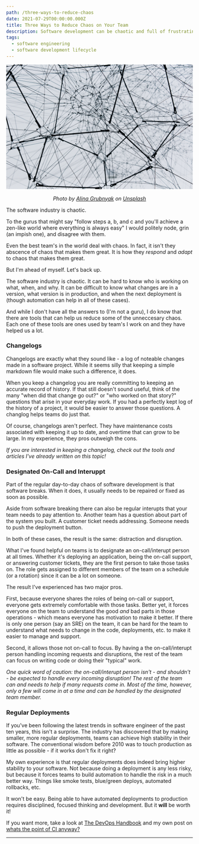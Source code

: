 ```yaml
---
path: /three-ways-to-reduce-chaos
date: 2021-07-29T00:00:00.000Z
title: Three Ways to Reduce Chaos on Your Team
description: Software development can be chaotic and full of frustrating situations. Here are some ways to reduce the unneccesary chaos.
tags:
  - software engineering
  - software development lifecycle
---
```


![](../assets/alina-grubnyak-ZiQkhI7417A-unsplash.jpg)

<center>

<i>

Photo by <a href="https://unsplash.com/@alinnnaaaa?utm_source=unsplash&utm_medium=referral&utm_content=creditCopyText">Alina Grubnyak</a> on <a href="https://unsplash.com/s/photos/complex?utm_source=unsplash&utm_medium=referral&utm_content=creditCopyText">Unsplash</a>

</i>

</center>



The software industry is chaotic. 

To the gurus that might say "follow steps a, b, and c and you'll achieve a zen-like world where everything is always easy" I would politely node, grin (an impish one), and disagree with them. 

Even the best team's in the world deal with chaos. In fact, it isn't they abscence of chaos that makes them great. It is how they _respond_ and _adapt_ to chaos that makes them great.

But I'm ahead of myself. Let's back up.

The software industry is chaotic. It can be hard to know who is working on what, when, and why. It can be difficult to know what changes are in a version, what version is in production, and when the next deployment is (though automation can help in all of these cases).

And while I don't have all the answers to (I'm not a guru), I do know that there are tools that can help us reduce some of the unneccesary chaos. Each one of these tools are ones used by team's I work on and they have helped us a lot.

### Changelogs

Changelogs are exactly what they sound like - a log of noteable changes made in a software project. While it seems silly that keeping a simple markdown file would make such a difference, it does.

When you keep a changelog you are really committing to keeping an accurate record of history. If that still doesn't sound useful, think of the many "when did that change go out?" or "who worked on that story?" questions that arise in your everyday work. If you had a perfectly kept log of the history of a project, it would be easier to answer those questions. A changlog helps teams do just that.

Of course, changelogs aren't perfect. They have maintenance costs associated with keeping it up to date, and overtime that can grow to be large. In my experience, they pros outweigh the cons.

_If you are interested in keeping a changelog, check out the tools and articles I've already written on this topic!_

### Designated On-Call and Interuppt

Part of the regular day-to-day chaos of software development is that software breaks. When it does, it usually needs to be repaired or fixed as soon as possible.

Aside from software breaking there can also be regular interupts that your team needs to pay attention to. Another team has a question about part of the system you built. A customer ticket needs addressing. Someone needs to push the deployment button.

In both of these cases, the result is the same: distraction and disruption. 

What I've found helpful on teams is to designate an on-call/interupt person at all times. Whether it's deploying an application, being the on-call support, or answering customer tickets, they are the first person to take those tasks on. The role gets assigned to different members of the team on a schedule (or a rotation) since it can be a lot on someone. 

The result I've experienced has two major pros.

First, because everyone shares the roles of being on-call or support, everyone gets extremely comfortable with those tasks. Better yet, it forces everyone on the team to understand the good _and_ bad parts in those operations - which means everyone has motivation to make it better. If there is only one person (say an SRE) on the team, it can be hard for the team to understand what needs to change in the code, deployments, etc. to make it easier to manage and support.

Second, it allows those not on-call to focus. By having a the on-call/interupt person handling incoming requests and disruptions, the rest of the team can focus on writing code or doing their "typical" work. 

_One quick word of caution: the on-call/interupt person isn't - and shouldn't - be expected to handle every incoming disruption! The rest of the team can and needs to help if many requests come in. Most of the time, however, only a few will come in at a time and can be handled by the designated team member._

### Regular Deployments

If you've been following the latest trends in software engineer of the past ten years, this isn't a surprise. The industry has discovered that by making smaller, more regular deployments, teams can achieve high stability in their software. The conventional wisdom before 2010 was to touch production as little as possible - if it works don't fix it right?

My own experience is that regular deployments does indeed bring higher stability to your software. Not because doing a deployment is any less risky, but because it forces teams to build automation to handle the risk in a much better way. Things like smoke tests, blue/green deploys, automated rollbacks, etc. 

It won't be easy. Being able to have automated deployments to production requires disciplined, focused thinking and development. But it **will** be worth it!

If you want more, take a look at [The DevOps Handbook](https://www.amazon.com/dp/1942788002/ref=cm_sw_r_tw_dp_DM172Z4HB3RAGBEM2E1Q?_encoding=UTF8&psc=1) and my own post on [whats the point of CI anyway?](https://dangoslen.me/blog/whats-the-point-of-ci-anyway/)

- - -

